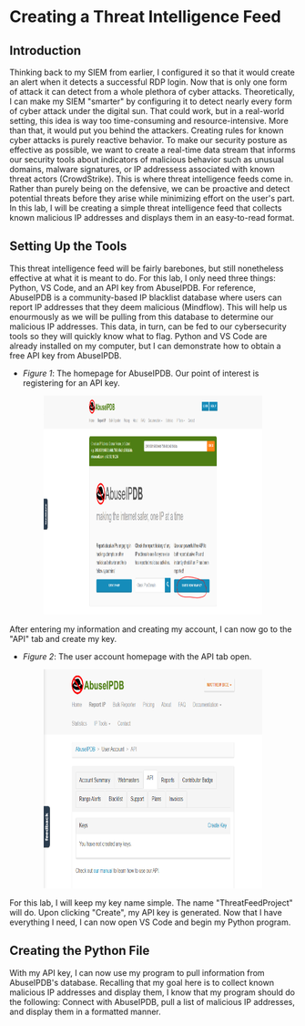 # Creating a Threat Intelligence Feed

## Introduction

Thinking back to my SIEM from earlier, I configured it so that it would create an alert when it detects a successful RDP login. Now that is only one form of attack it can detect from a whole plethora of cyber attacks. Theoretically, I can make my SIEM "smarter" by configuring it to detect nearly every form of cyber attack under the digital sun. That could work, but in a real-world setting, this idea is way too time-consuming and resource-intensive. More than that, it would put you behind the attackers. Creating rules for known cyber attacks is purely reactive behavior. To make our security posture as effective as possible, we want to create a real-time data stream that informs our security tools about indicators of malicious behavior such as unusual domains, malware signatures, or IP addressess associated with known threat actors (CrowdStrike). This is where threat intelligence feeds come in. Rather than purely being on the defensive, we can be proactive and detect potential threats before they arise while minimizing effort on the user's part. In this lab, I will be creating a simple threat intelligence feed that collects known malicious IP addresses and displays them in an easy-to-read format.

## Setting Up the Tools

This threat intelligence feed will be fairly barebones, but still nonetheless effective at what it is meant to do. For this lab, I only need three things: Python, VS Code, and an API key from AbuseIPDB. For reference, AbuseIPDB is a community-based IP blacklist database where users can report IP addresses that they deem malicious (Mindflow). This will help us enourmously as we will be pulling from this database to determine our malicious IP addresses. This data, in turn, can be fed to our cybersecurity tools so they will quickly know what to flag. Python and VS Code are already installed on my computer, but I can demonstrate how to obtain a free API key from AbuseIPDB.

- _Figure 1_: The homepage for AbuseIPDB. Our point of interest is registering for an API key.

<p align="center">
  <img width="384" height="384" src="assets/fig1.png">
</p>

After entering my information and creating my account, I can now go to the "API" tab and create my key.

- _Figure 2_: The user account homepage with the API tab open.
<p align="center">
  <img width="384" height="384" src="assets/fig2.png">
</p>

For this lab, I will keep my key name simple. The name "ThreatFeedProject" will do. Upon clicking "Create", my API key is generated. Now that I have everything I need, I can now open VS Code and begin my Python program.

## Creating the Python File

With my API key, I can now use my program to pull information from AbuseIPDB's database. Recalling that my goal here is to collect known malicious IP addresses and display them, I know that my program should do the following: Connect with AbuseIPDB, pull a list of malicious IP addresses, and display them in a formatted manner. 
